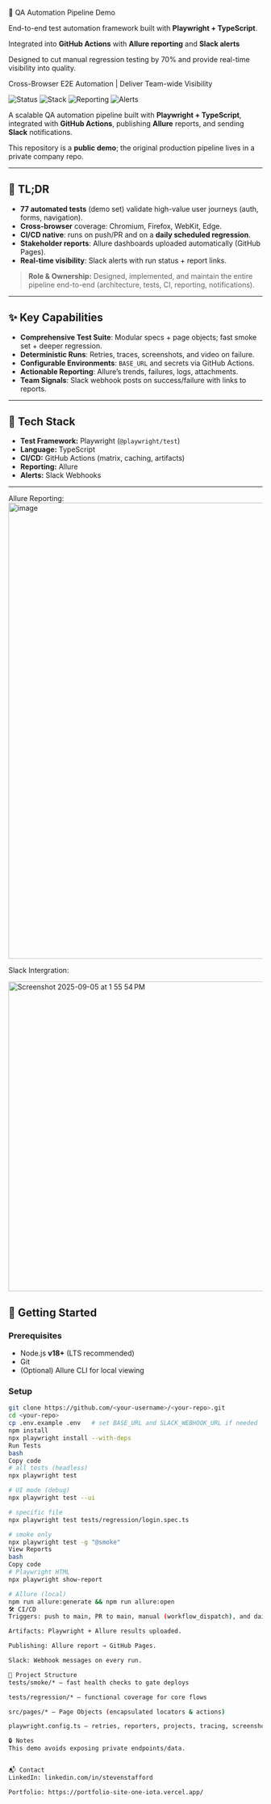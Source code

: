 🚀 QA Automation Pipeline Demo 

End-to-end test automation framework built with **Playwright + TypeScript**.  

Integrated into **GitHub Actions** with **Allure reporting** and **Slack alerts** 

Designed to cut manual regression testing by 70% and provide real-time visibility into quality.

Cross-Browser E2E Automation | Deliver Team-wide Visibility

![Status](https://img.shields.io/badge/Status-Ready-brightgreen)
![Stack](https://img.shields.io/badge/Stack-Playwright%20%7C%20TypeScript%20%7C%20GitHub%20Actions-blue)
![Reporting](https://img.shields.io/badge/Reporting-Allure-orange)
![Alerts](https://img.shields.io/badge/Alerts-Slack-purple)

A scalable QA automation pipeline built with **Playwright + TypeScript**, integrated with **GitHub Actions**, publishing **Allure** reports, and sending **Slack** notifications.  

This repository is a **public demo**; the original production pipeline lives in a private company repo.

---

## 🧭 TL;DR 
- **77 automated tests** (demo set) validate high-value user journeys (auth, forms, navigation).  
- **Cross-browser** coverage: Chromium, Firefox, WebKit, Edge.  
- **CI/CD native**: runs on push/PR and on a **daily scheduled regression**.  
- **Stakeholder reports**: Allure dashboards uploaded automatically (GitHub Pages).  
- **Real-time visibility**: Slack alerts with run status + report links.  

> **Role & Ownership:** Designed, implemented, and maintain the entire pipeline end-to-end (architecture, tests, CI, reporting, notifications).

---

## ✨ Key Capabilities
- **Comprehensive Test Suite**: Modular specs + page objects; fast smoke set + deeper regression.  
- **Deterministic Runs**: Retries, traces, screenshots, and video on failure.  
- **Configurable Environments**: `BASE_URL` and secrets via GitHub Actions.  
- **Actionable Reporting**: Allure’s trends, failures, logs, attachments.  
- **Team Signals**: Slack webhook posts on success/failure with links to reports.  

---

## 🧩 Tech Stack
- **Test Framework:** Playwright (`@playwright/test`)  
- **Language:** TypeScript  
- **CI/CD:** GitHub Actions (matrix, caching, artifacts)  
- **Reporting:** Allure  
- **Alerts:** Slack Webhooks  

---

Allure Reporting:
<img width="1721" height="903" alt="image" src="https://github.com/user-attachments/assets/89b5f44d-cbf9-43e3-8716-77bd73d20eb3" />


Slack Intergration: 

<img width="605" height="613" alt="Screenshot 2025-09-05 at 1 55 54 PM" src="https://github.com/user-attachments/assets/837bd0e3-3439-42a4-9460-db4e08ccc018" />




## 🚀 Getting Started

### Prerequisites
- Node.js **v18+** (LTS recommended)  
- Git  
- (Optional) Allure CLI for local viewing

### Setup
```bash
git clone https://github.com/<your-username>/<your-repo>.git
cd <your-repo>
cp .env.example .env   # set BASE_URL and SLACK_WEBHOOK_URL if needed
npm install
npx playwright install --with-deps
Run Tests
bash
Copy code
# all tests (headless)
npx playwright test

# UI mode (debug)
npx playwright test --ui

# specific file
npx playwright test tests/regression/login.spec.ts

# smoke only
npx playwright test -g "@smoke"
View Reports
bash
Copy code
# Playwright HTML
npx playwright show-report

# Allure (local)
npm run allure:generate && npm run allure:open
🛠️ CI/CD
Triggers: push to main, PR to main, manual (workflow_dispatch), and daily schedule.

Artifacts: Playwright + Allure results uploaded.

Publishing: Allure report → GitHub Pages.

Slack: Webhook messages on every run.

📂 Project Structure
tests/smoke/* — fast health checks to gate deploys

tests/regression/* — functional coverage for core flows

src/pages/* — Page Objects (encapsulated locators & actions)

playwright.config.ts — retries, reporters, projects, tracing, screenshots

🔒 Notes
This demo avoids exposing private endpoints/data.


📬 Contact
LinkedIn: linkedin.com/in/stevenstafford

Portfolio: https://portfolio-site-one-iota.vercel.app/ 
